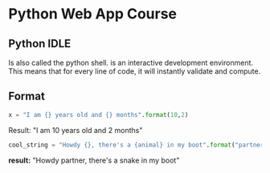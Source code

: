 # Python Web App Course

## Python IDLE

Is also called the python shell. is an interactive development environment. This means that for every line of code, it will instantly validate and compute.

## Format

```python
x = "I am {} years old and {} months".format(10,2)
```

Result: "I am 10 years old and 2 months"

```python
cool_string = "Howdy {}, there's a {animal} in my boot".format("partner", animal="snake")
```

**result:** "Howdy partner, there's a snake in my boot"